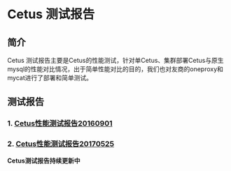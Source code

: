 # Cetus 测试报告

##  简介

Cetus 测试报告主要是Cetus的性能测试，针对单Cetus、集群部署Cetus与原生mysql的性能对比情况，出于简单性能对比的目的，我们也对友商的oneproxy和mycat进行了部署和简单测试。

## 测试报告

### 1. [Cetus性能测试报告20160901](https://github.com/Lede-Inc/cetus/blob/master/doc/cetus-test-20160901.pdf)

### 2. [Cetus性能测试报告20170525](https://github.com/Lede-Inc/cetus/blob/master/doc/cetus-test-20170525.pdf)

**Cetus测试报告持续更新中**
